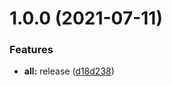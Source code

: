 # 1.0.0 (2021-07-11)


### Features

* **all:** release ([d18d238](https://github.com/mucahidyazar/ui-library/commit/d18d2382d96ecd84a203bf769c93e23c5c4cdfe8))
